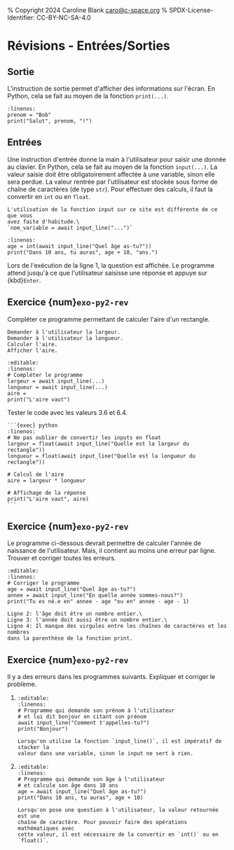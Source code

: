 % Copyright 2024 Caroline Blank <caro@c-space.org>
% SPDX-License-Identifier: CC-BY-NC-SA-4.0

# Révisions - Entrées/Sorties

## Sortie

L'instruction de sortie permet d'afficher des informations sur l'écran. En
Python, cela se fait au moyen de la fonction `print(...)`.

```{exec} python
:linenos:
prenom = "Bob"
print("Salut", prenom, "!")
```

## Entrées

Une instruction d'entrée donne la main à l'utilisateur pour saisir une donnée au
clavier. En Python, cela se fait au moyen de la fonction `input(...)`. La valeur
saisie doit être obligatoirement affectée à une variable, sinon elle sera
perdue. La valeur rentrée par l'utilisateur est stockée sous forme de chaîne de
caractères (de type `str`). Pour effectuer des calculs, il faut la convertir en `int`
ou en `float`.

```{important}
L'utilisation de la fonction input sur ce site est différente de ce que vous
avez faite d'habitude.\
`nom_variable = await input_line("...")`
```

```{exec} python
:linenos:
age = int(await input_line("Quel âge as-tu?"))
print("Dans 10 ans, tu auras", age + 10, "ans.")
```

Lors de l'exécution de la ligne 1, la question est affichée. Le programme attend
jusqu'à ce que l'utilisateur saisisse une réponse et appuye sur {kbd}`Enter`.

## Exercice {num}`exo-py2-rev`

Compléter ce programme permettant de calculer l'aire d'un rectangle.

```{code-block} text
Demander à l'utilisateur la largeur.
Demander à l'utilisateur la longueur.
Calculer l'aire.
Afficher l'aire.
```

```{exec} python
:editable:
:linenos:
# Compléter le programme
largeur = await input_line(...)
longueur = await input_line(...)
aire =
print("L'aire vaut")
```

Tester le code avec les valeurs 3.6 et 6.4.

````{solution}
```{exec} python
:linenos:
# Ne pas oublier de convertir les inputs en float
largeur = float(await input_line("Quelle est la largeur du rectangle"))
longueur = float(await input_line("Quelle est la longueur du rectangle"))

# Calcul de l'aire
aire = largeur * longueur

# Affichage de la réponse
print("L'aire vaut", aire)
```
````

## Exercice {num}`exo-py2-rev`

Le programme ci-dessous devrait permettre de calculer l'année de naissance de
l'utilisateur. Mais, il contient au moins une erreur par ligne.\
Trouver et corriger toutes les erreurs.

```{exec} python
:editable:
:linenos:
# Corriger le programme
age = await input_line("Quel âge as-tu?")
annee = await input_line("En quelle année sommes-nous?")
print("Tu es né.e en" annee - age "ou en" annee - age - 1)
```

```{solution}
Ligne 2: l'âge doit être un nombre entier.\
Ligne 3: l'année doit aussi être un nombre entier.\
Ligne 4: Il manque des virgules entre les chaînes de caractères et les nombres
dans la parenthèse de la fonction print.
```

## Exercice {num}`exo-py2-rev`

Il y a des erreurs dans les programmes suivants. Expliquer et corriger le
problème.

1.  ```{exec} python
    :editable:
    :linenos:
    # Programme qui demande son prénom à l'utilisateur
    # et lui dit bonjour en citant son prénom
    await input_line("Comment t'appelles-tu?")
    print("Bonjour")
    ```

    ```{solution}
    Lorsqu'on utilise la fonction `input_line()`, il est impératif de stocker la
    valeur dans une variable, sinon le input ne sert à rien.
    ```

2.  ```{exec} python
    :editable:
    :linenos:
    # Programme qui demande son âge à l'utilisateur
    # et calcule son âge dans 10 ans
    age = await input_line("Quel âge as-tu?")
    print("Dans 10 ans, tu auras", age + 10)
    ```

    ```{solution}
    Lorsqu'on pose une question à l'utilisateur, la valeur retournée est une
    chaîne de caractère. Pour pouvoir faire des opérations mathématiques avec
    cette valeur, il est nécessaire de la convertir en `int()` ou en `float()`.
    ```
